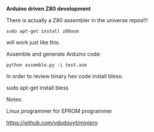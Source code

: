 **Arduino driven Z80 development**

There is actually a Z80 assembler in the universe repos!!!

```
sudo apt-get install z80asm 
```

will work just like this.

Assemble and generate Arduino code:

```
python assemble.py -i test.asm
```


In order to review binary hex code install bless:

sudo apt-get install bless


Notes:

Linux programmer for EPROM programmer

https://github.com/vdudouyt/minipro
